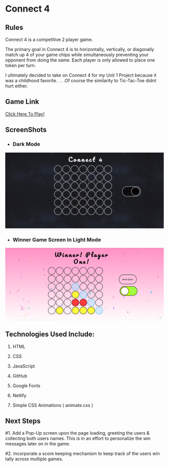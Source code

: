 # Connect 4

## Rules

Connect 4 is a competitive 2 player game.

The primary goal in Connect 4 is to horizontally, vertically, or diagonally match up 4 of your game chips while simultaneously preventing your opponent from doing the same. Each player is only allowed to place one token per turn.

I ultimately decided to take on Connect 4 for my Unit 1 Project because it was a childhood favorite. . . .Of course the similarity to Tic-Tac-Toe didnt hurt either.


## Game Link

[Click Here To Play!](https://tender-hermann-ba7286.netlify.app/)


## ScreenShots

 - ### Dark Mode
 ![Dark Mode Game Screen](./gifs/darkModeScreenShot.png "Dark Mode Game Screen")

- ### Winner Game Screen In Light Mode
![Winner Game Screen](./gif/../gifs/lightModeScreenShot.png "Winner Game Screen")

## Technologies Used Include:

1.  HTML

2.  CSS

3.  JavaScript

4.  GitHub

4.  Google Fonts

5.  Netlify

6.  Simple CSS Animations ( animate.css )

## Next Steps

#1. Add a Pop-Up screen upon the page loading, greeting the users & collecting both users names. This is in an effort to personalize the win messages later on in the game.

#2. Incorporate a score keeping mechanism to keep track of the users win tally across multiple games.